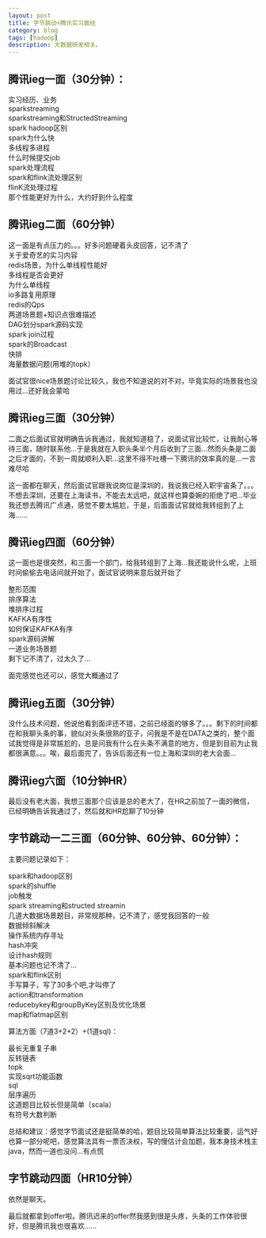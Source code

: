 ```yaml
---
layout: post
title: 字节跳动+腾讯实习面经
category: blog
tags: [hadoop]
description: 大数据研发相关。
---
```



## 腾讯ieg一面（30分钟）：

实习经历、业务   
sparkstreaming       
sparkstreaming和StructedStreaming               
spark hadoop区别          
spark为什么快                   
多线程多进程          
什么时候提交job               
spark处理流程           
spark和flink流处理区别            
flinK流处理过程                
那个性能更好为什么，大约好到什么程度                  
                              
## 腾讯ieg二面（60分钟）               
                               
这一面是有点压力的。。。好多问题硬着头皮回答，记不清了                             
关于爱奇艺的实习内容             
redis场景，为什么单线程性能好                
多线程是否会更好                                 
为什么单线程          
io多路复用原理                  
redis的Qps            
两道场景题+知识点很难描述             
DAG划分spark源码实现                
spark join过程               
spark的Broadcast              
快排              
海量数据问题(用堆的topk）                        

面试官很nice场景题讨论比较久，我也不知道说的对不对，毕竟实际的场景我也没用过...还好我会蒙哈                     

## 腾讯ieg三面（30分钟）                    

二面之后面试官就明确告诉我通过，我就知道稳了，说面试官比较忙，让我耐心等待三面，随时联系他...于是我就在入职头条半个月后收到了三面...然而头条是二面之后才面的，不到一周就顺利入职...这里不得不吐槽一下腾讯的效率真的是...一言难尽哈                  

这一面都在聊天，然后面试官跟我说岗位是深圳的，我说我已经入职宇宙条了。。。不想去深圳，还要在上海读书，不能去太远吧，就这样也算委婉的拒绝了吧...毕业我还想去腾讯广点通，感觉不要太尴尬，于是，后面面试官就给我转组到了上海......                          

## 腾讯ieg四面（60分钟）                               

这一面也是很突然，和三面一个部门，给我转组到了上海...我还能说什么呢，上班时间偷偷去电话间就开始了，面试官说明来意后就开始了               

整形范围           
排序算法              
堆排序过程             
KAFKA有序性                 
如何保证KAFKA有序                 
spark源码讲解             
一道业务场景题                 
剩下记不清了，过太久了...                     

面完感觉也还可以，感觉大概通过了               
                 
## 腾讯ieg五面（30分钟）              
                  
没什么技术问题，他说他看到面评还不错，之前已经面的够多了。。。剩下的时间都在和我聊头条的事，貌似对头条很熟的亚子，问我是不是在DATA之类的，整个面试我觉得是非常尴尬的，总是问我有什么在头条不满意的地方，但是到目前为止我都很满意。。。唉，最后面完了，告诉后面还有一位上海和深圳的老大会面...                                               

## 腾讯ieg六面（10分钟HR）                    

最后没有老大面，我想三面那个应该是总的老大了，在HR之前加了一面的微信，已经明确告诉我通过了，然后就和HR尬聊了10分钟             
                  

                          
## 字节跳动一二三面（60分钟、60分钟、60分钟）：                   
              
主要问题记录如下：

spark和hadoop区别             
spark的shuffle               
job触发             
spark streaming和structed streamin                      
几道大数据场景题目，非常规那种，记不清了，感觉我回答的一般                            
数据倾斜解决                            
操作系统内存寻址           
hash冲突            
设计hash规则                    
基本问题也记不清了...             
spark和flink区别                        
手写算子，写了30多个吧,才叫停了                
action和transformation                  
reducebykey和groupByKey区别及优化场景                           
map和flatmap区别                               
                              
算法方面（7道3+2+2）+(1道sql)：

最长无重复子串     
反转链表                            
topk                                     
实现sqrt功能函数                                   
sql                                             
层序遍历                                                     
这道题目比较长但是简单（scala）                                                       
有符号大数判断                                     
              
总结和建议：感觉字节面试还是挺简单的哈，题目比较简单算法比较重要，运气好也算一部分呢吧，感觉算法具有一票否决权，写的慢估计会加题，我本身技术栈主java，然而一道也没问...有点慌                                                  

## 字节跳动四面（HR10分钟）                        
                 
依然是聊天。                       
                          
最后就都拿到offer啦。腾讯迟来的offer然我感到很是头疼，头条的工作体验很好，但是腾讯我也很喜欢......                  

           


